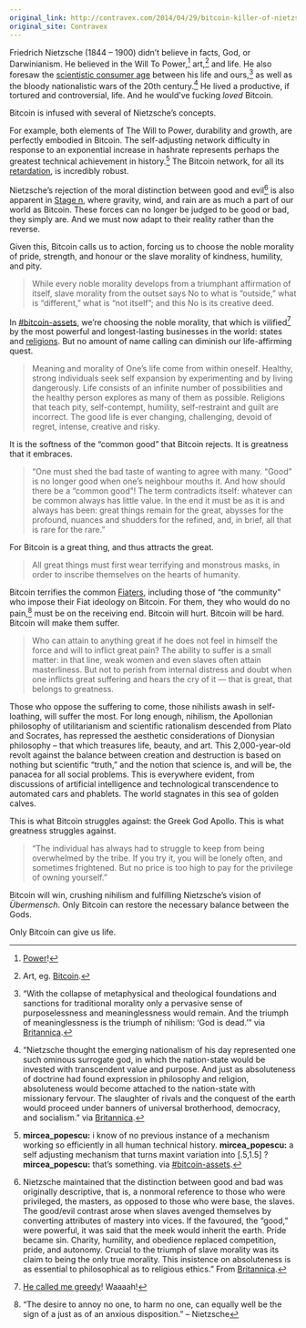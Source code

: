 ```yaml
---
original_link: http://contravex.com/2014/04/29/bitcoin-killer-of-nietzschian-nihilism/
original_site: Contravex
---
```


Friedrich Nietzsche (1844 – 1900) didn’t believe in facts, God, or Darwinianism. He believed in the Will To Power,[^1] art,[^2] and life. He also foresaw the [scientistic consumer age](http://bitcoinpete.com/2014/04/21/consumerism-the-great-equalizer-the-legacy-of-the-french-revolution/ "Consumerism: The Great Equalizer – The Legacy of the French Revolution") between his life and ours,[^3] as well as the bloody nationalistic wars of the 20th century.[^4] He lived a productive, if tortured and controversial, life. And he would’ve fucking _loved_ Bitcoin.

Bitcoin is infused with several of Nietzsche’s concepts.

For example, both elements of The Will to Power, durability and growth, are perfectly embodied in Bitcoin. The self-adjusting network difficulty in response to an exponential increase in hashrate represents perhaps the greatest technical achievement in history.[^5] The Bitcoin network, for all its [retardation](http://trilema.com/2014/bitcoin-was-written-by-the-retarded-part-ii/), is incredibly robust.

Nietzsche’s rejection of the moral distinction between good and evil[^6] is also apparent in [Stage n](http://trilema.com/stage-n-bitcoin-exists), where gravity, wind, and rain are as much a part of our world as Bitcoin. These forces can no longer be judged to be good or bad, they simply are. And we must now adapt to their reality rather than the reverse.

Given this, Bitcoin calls us to action, forcing us to choose the noble morality of pride, strength, and honour or the slave morality of kindness, humility, and pity.

> While every noble morality develops from a triumphant affirmation of itself, slave morality from the outset says No to what is “outside,” what is “different,” what is “not itself”; and this No is its creative deed.

In [#bitcoin-assets](http://bitcoinpete.com/2014/03/17/irc-yeshiva/ "IRC Yeshiva"), we’re choosing the noble morality, that which is vilified[^7] by the most powerful and longest-lasting businesses in the world: states and [religions](http://bitcoinpete.com/2014/03/09/what-is-business-the-roman-catholic-church-for-one/ "What Is Business? The Roman Catholic Church, For One"). But no amount of name calling can diminish our life-affirming quest.

> Meaning and morality of One’s life come from within oneself. Healthy, strong individuals seek self expansion by experimenting and by living dangerously. Life consists of an infinite number of possibilities and the healthy person explores as many of them as possible. Religions that teach pity, self-contempt, humility, self-restraint and guilt are incorrect. The good life is ever changing, challenging, devoid of regret, intense, creative and risky.

It is the softness of the “common good” that Bitcoin rejects. It is greatness that it embraces.

> “One must shed the bad taste of wanting to agree with many. “Good” is no longer good when one’s neighbour mouths it. And how should there be a “common good”! The term contradicts itself: whatever can be common always has little value. In the end it must be as it is and always has been: great things remain for the great, abysses for the profound, nuances and shudders for the refined, and, in brief, all that is rare for the rare.”

For Bitcoin is a great thing, and thus attracts the great.

> All great things must first wear terrifying and monstrous masks, in order to inscribe themselves on the hearts of humanity.

Bitcoin terrifies the common [Fiaters](http://bitcoinpete.com/2014/04/18/ishmael/ "Ishmael"), including those of “the community” who impose their Fiat ideology on Bitcoin. For them, they who would do no pain,[^8] must be on the receiving end. Bitcoin will hurt. Bitcoin will be hard. Bitcoin will make them suffer.

> Who can attain to anything great if he does not feel in himself the force and will to inflict great pain? The ability to suffer is a small matter: in that line, weak women and even slaves often attain masterliness. But not to perish from internal distress and doubt when one inflicts great suffering and hears the cry of it — that is great, that belongs to greatness.

Those who oppose the suffering to come, those nihilists awash in self-loathing, will suffer the most. For long enough, nihilism, the Apollonian philosophy of utilitarianism and scientific rationalism descended from Plato and Socrates, has repressed the aesthetic considerations of Dionysian philosophy – that which treasures life, beauty, and art. This 2,000-year-old revolt against the balance between creation and destruction is based on nothing but scientific “truth,” and the notion that science is, and will be, the panacea for all social problems. This is everywhere evident, from discussions of artificial intelligence and technological transcendence to automated cars and phablets. The world stagnates in this sea of golden calves.

This is what Bitcoin struggles against: the Greek God Apollo. This is what greatness struggles against.

> “The individual has always had to struggle to keep from being overwhelmed by the tribe. If you try it, you will be lonely often, and sometimes frightened. But no price is too high to pay for the privilege of owning yourself.”

Bitcoin will win, crushing nihilism and fulfilling Nietzsche’s vision of _Übermensch_. Only Bitcoin can restore the necessary balance between the Gods.

Only Bitcoin can give us life.

[^1]: [Power](http://bitcoinpete.com/2014/04/27/philanthropy-not-power/ "“Philanthropy.” Not Power.")!

[^2]: Art, eg. [Bitcoin](http://bitcoinpete.com/2014/03/19/there-is-no-bitcoin-2-0/#footnote_2_197).

[^3]: “With the collapse of metaphysical and theological foundations and sanctions for traditional morality only a pervasive sense of purposelessness and meaninglessness would remain. And the triumph of meaninglessness is the triumph of nihilism: ‘God is dead.’” via [Britannica](http://www.britannica.com/EBchecked/topic/414670/Friedrich-Nietzsche/23658/Nietzsches-mature-philosophy).

[^4]: “Nietzsche thought the emerging nationalism of his day represented one such ominous surrogate god, in which the nation-state would be invested with transcendent value and purpose. And just as absoluteness of doctrine had found expression in philosophy and religion, absoluteness would become attached to the nation-state with missionary fervour. The slaughter of rivals and the conquest of the earth would proceed under banners of universal brotherhood, democracy, and socialism.” via [Britannica](http://www.britannica.com/EBchecked/topic/414670/Friedrich-Nietzsche/23658/Nietzsches-mature-philosophy).

[^5]: **mircea_popescu:** i know of no previous instance of a mechanism working so efficiently in all human technical history.
    **mircea_popescu:** a self adjusting mechanism that turns maxint variation into \[.5,1.5\] ?
    **mircea_popescu:** that’s something.
    via [#bitcoin-assets](http://log.bitcoin-assets.com/?date=13-03-2014#558018).

[^6]: Nietzsche maintained that the distinction between good and bad was originally descriptive, that is, a nonmoral reference to those who were privileged, the masters, as opposed to those who were base, the slaves. The good/evil contrast arose when slaves avenged themselves by converting attributes of mastery into vices. If the favoured, the “good,” were powerful, it was said that the meek would inherit the earth. Pride became sin. Charity, humility, and obedience replaced competition, pride, and autonomy. Crucial to the triumph of slave morality was its claim to being the only true morality. This insistence on absoluteness is as essential to philosophical as to religious ethics.” From [Britannica](http://www.britannica.com/EBchecked/topic/414670/Friedrich-Nietzsche/23658/Nietzsches-mature-philosophy).

[^7]: [He called me greedy](http://bitcoinpete.com/2014/04/20/the-brokenness-of-maidsafe/#comment-197)! Waaaah!

[^8]: “The desire to annoy no one, to harm no one, can equally well be the sign of a just as of an anxious disposition.” – Nietzsche
